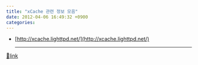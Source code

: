 ```yaml
---
title: "xCache 관련 정보 모음"
date: 2012-04-06 16:49:32 +0900
categories: 
---
```

  

- [http://xcache.lighttpd.net/](http://xcache.lighttpd.net/)



  ***
[🔗link](http://www.mins01.com/mh/tech/read/765)